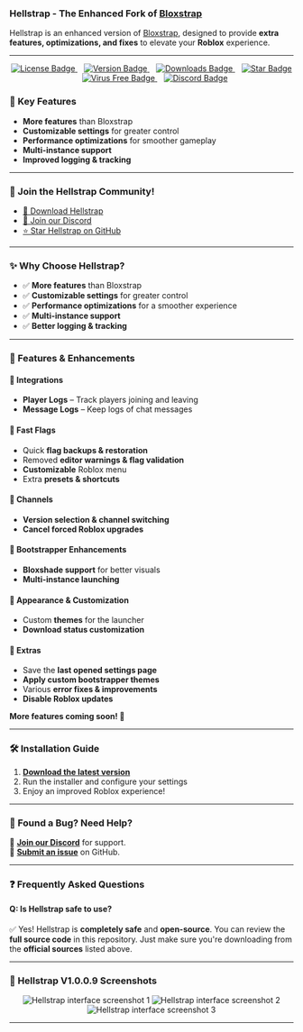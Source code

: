 ### **Hellstrap - The Enhanced Fork of [Bloxstrap](https://github.com/bloxstraplabs/bloxstrap)**

Hellstrap is an enhanced version of [Bloxstrap](https://github.com/bloxstraplabs/bloxstrap), designed to provide **extra features, optimizations, and fixes** to elevate your **Roblox** experience.

---

<p align="center">
  <a href="https://github.com/midaskira/Hellstrap/blob/f7d4b5fbec6319eac815d5e1a913fb522fb812e6/LICENSE.md">
    <img src="https://img.shields.io/github/license/midaskira/Hellstrap?style=flat-square&color=FFD700&label=License%20💳" alt="License Badge" />
  </a>&nbsp;&nbsp;
  
  <a href="https://github.com/midaskira/Hellstrap/releases/tag/V1.0.1.3">
    <img src="https://img.shields.io/github/v/release/midaskira/Hellstrap?color=FFD700&style=flat-square&label=Version%20✨" alt="Version Badge" />
  </a>&nbsp;&nbsp;
  
  <a href="https://github.com/midaskira/Hellstrap/releases/tag/V1.0.1.3">
    <img src="https://img.shields.io/github/downloads/midaskira/Hellstrap/latest/total?color=FFD700&style=flat-square&label=Downloads%20📥" alt="Downloads Badge" />
  </a>&nbsp;&nbsp;
  
  <a href="https://github.com/midaskira/Hellstrap">
    <img src="https://img.shields.io/github/stars/midaskira/Hellstrap?color=FFD700&style=flat-square&label=Star%20Post!%20🌟" alt="Star Badge" />
  </a>&nbsp;&nbsp;
  
  <a href="https://opentip.kaspersky.com/87EBA70EE3385DE38C2A705499B4899E4CEF6C6734C83632C4A5D6C33C84CD88/results/suspiciousEvents">
    <img src="https://img.shields.io/badge/Verified%20%26%20Virus%20Free-FFD700?style=flat-square&logo=kaspersky&logoColor=white&labelColor=4CAF50&logoWidth=30&label=Virus%20Free%20✅" alt="Virus Free Badge" />
  </a>&nbsp;&nbsp;
  
  <a href="https://discord.com/invite/UuxcfqPNnA">
    <img src="https://img.shields.io/discord/1333479052853383199?logo=discord&logoColor=white&label=Discord%20💬&color=4d3dff&style=flat-square" alt="Discord Badge" />
  </a>
</div>


### 🚀 Key Features
- **More features** than Bloxstrap
- **Customizable settings** for greater control
- **Performance optimizations** for smoother gameplay
- **Multi-instance support**
- **Improved logging & tracking**

---

### **🌟 Join the Hellstrap Community!**
- [📂 Download Hellstrap](https://github.com/midaskira/Hellstrap/releases)
- [💬 Join our Discord](https://discord.gg/UuxcfqPNnA)
- [⭐ Star Hellstrap on GitHub](https://github.com/midaskira/Hellstrap/stargazers)

---

### **✨ Why Choose Hellstrap?**
- ✅ **More features** than Bloxstrap  
- ✅ **Customizable settings** for greater control  
- ✅ **Performance optimizations** for a smoother experience  
- ✅ **Multi-instance support**  
- ✅ **Better logging & tracking**  

---

### **🌟 Features & Enhancements**

#### 🔹 **Integrations**
- **Player Logs** – Track players joining and leaving  
- **Message Logs** – Keep logs of chat messages  

#### 🔹 **Fast Flags**
- Quick **flag backups & restoration**  
- Removed **editor warnings & flag validation**  
- **Customizable** Roblox menu  
- Extra **presets & shortcuts**  

#### 🔹 **Channels**
- **Version selection & channel switching**  
- **Cancel forced Roblox upgrades**  

#### 🔹 **Bootstrapper Enhancements**
- **Bloxshade support** for better visuals  
- **Multi-instance launching**  

#### 🔹 **Appearance & Customization**
- Custom **themes** for the launcher  
- **Download status customization**  

#### 🔹 **Extras**
- Save the **last opened settings page**  
- **Apply custom bootstrapper themes**  
- Various **error fixes & improvements**  
- **Disable Roblox updates**  

**More features coming soon! 🚀**

---

### **🛠️ Installation Guide**
1. **[Download the latest version](https://github.com/midaskira/Hellstrap/releases)**  
2. Run the installer and configure your settings  
3. Enjoy an improved Roblox experience!  

---

### **🐞 Found a Bug? Need Help?**
💬 **[Join our Discord](https://discord.gg/UuxcfqPNnA)** for support.  
📌 **[Submit an issue](https://github.com/midaskira/Hellstrap/issues)** on GitHub.  

---

### **❓ Frequently Asked Questions**

#### **Q: Is Hellstrap safe to use?**
✅ Yes! Hellstrap is **completely safe** and **open-source**. You can review the **full source code** in this repository. Just make sure you're downloading from the **official sources** listed above.

---

### **📸 Hellstrap V1.0.0.9 Screenshots**  
<p align="center">
    <img src="https://i.imgur.com/5lMtLOW.png" alt="Hellstrap interface screenshot 1">
    <img src="https://i.imgur.com/cFBmtfO.png" alt="Hellstrap interface screenshot 2">
    <img src="https://i.imgur.com/xYTZU7x.png" alt="Hellstrap interface screenshot 3">
</p>

---


